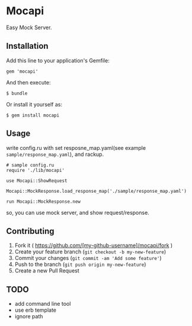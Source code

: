 # Mocapi

Easy Mock Server.

## Installation

Add this line to your application's Gemfile:

    gem 'mocapi'

And then execute:

    $ bundle

Or install it yourself as:

    $ gem install mocapi

## Usage

write config.ru with set resposne_map.yaml(see example `sample/response_map.yaml`), and rackup.

```
# sample config.ru
require './lib/mocapi'

use Mocapi::ShowRequest

Mocapi::MockResponse.load_response_map('./sample/response_map.yaml')

run Mocapi::MockResponse.new

```

so, you can use  mock server, and show request/response.


## Contributing

1. Fork it ( https://github.com/[my-github-username]/mocapi/fork )
2. Create your feature branch (`git checkout -b my-new-feature`)
3. Commit your changes (`git commit -am 'Add some feature'`)
4. Push to the branch (`git push origin my-new-feature`)
5. Create a new Pull Request

## TODO

- add command line tool
- use erb template
- ignore path
